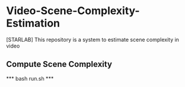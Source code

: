 # Video-Scene-Complexity-Estimation
[STARLAB] This repository is a system to estimate scene complexity in video

## Compute Scene Complexity
*** bash run.sh ***
